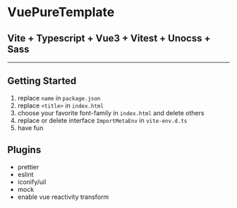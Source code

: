 # VuePureTemplate

##  Vite + Typescript + Vue3 + Vitest + Unocss + Sass

---

## Getting Started
1. replace `name` in `package.json`
2. replace `<title>` in `index.html`
3. choose your favorite font-family in `index.html` and delete others
3. replace or delete interface `ImportMetaEnv` in `vite-env.d.ts`
4. have fun

## Plugins

- prettier
- eslint
- iconify/uil
- mock
- enable vue reactivity transform